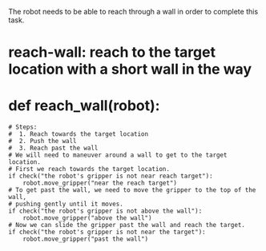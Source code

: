 

The robot needs to be able to reach through a wall in order to complete this task.

# reach-wall: reach to the target location with a short wall in the way
# def reach_wall(robot):
    # Steps:
    #  1. Reach towards the target location
    #  2. Push the wall
    #  3. Reach past the wall
    # We will need to maneuver around a wall to get to the target location. 
    # First we reach towards the target location. 
    if check("the robot's gripper is not near reach target"):
        robot.move_gripper("near the reach target")
    # To get past the wall, we need to move the gripper to the top of the wall,
    # pushing gently until it moves.
    if check("the robot's gripper is not above the wall"):
        robot.move_gripper("above the wall")
    # Now we can slide the gripper past the wall and reach the target.
    if check("the robot's gripper is not near the target"):
        robot.move_gripper("past the wall")